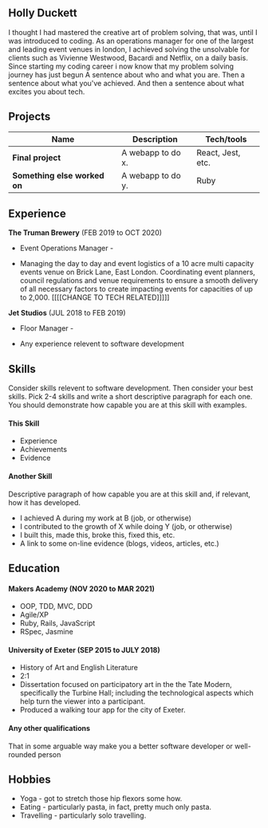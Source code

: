 ## Holly Duckett

I thought I had mastered the creative art of problem solving, that was, until I was introduced to coding. As an operations manager for one of the largest and leading event venues in london, I achieved solving the unsolvable for clients such as Vivienne Westwood, Bacardi and Netflix, on a daily basis. Since starting my coding career i now know that my problem solving journey has just begun 
A sentence about who and what you are. Then a sentence about what you've achieved. And then a sentence about what excites you about tech.

## Projects

| Name                         | Description       | Tech/tools        |
| ---------------------------- | ----------------- | ----------------- |
| **Final project**            | A webapp to do x. | React, Jest, etc. |
| **Something else worked on** | A webapp to do y. | Ruby              |

## Experience

**The Truman Brewery** (FEB 2019 to OCT 2020)  
- Event Operations Manager -

- Managing the day to day and event logistics of a 10 acre multi
capacity events venue on Brick Lane, East London. Coordinating event
planners, council regulations and venue requirements to ensure a
smooth delivery of all necessary factors to create impacting events
for capacities of up to 2,000. [[[[CHANGE TO TECH RELATED]]]]]

**Jet Studios** (JUL 2018 to FEB 2019)  
- Floor Manager -

- Any experience relevent to software development

## Skills

Consider skills relevent to software development. Then consider your best skills. Pick 2-4 skills and write a short descriptive paragraph for each one. You should demonstrate how capable you are at this skill with examples.

#### This Skill

- Experience
- Achievements
- Evidence

#### Another Skill

Descriptive paragraph of how capable you are at this skill and, if relevant, how it has developed.

- I achieved A during my work at B (job, or otherwise)
- I contributed to the growth of X while doing Y (job, or otherwise)
- I built this, made this, broke this, fixed this, etc.
- A link to some on-line evidence (blogs, videos, articles, etc.)

## Education

#### Makers Academy (NOV 2020 to MAR 2021)

- OOP, TDD, MVC, DDD
- Agile/XP
- Ruby, Rails, JavaScript
- RSpec, Jasmine

#### University of Exeter (SEP 2015 to JULY 2018)

- History of Art and English Literature
- 2:1
- Dissertation focused on participatory art in the the Tate Modern, specifically the Turbine Hall; including the technological aspects which help turn the viewer into a participant. 
- Produced a walking tour app for the city of Exeter.

#### Any other qualifications

That in some arguable way make you a better software developer or well-rounded person

## Hobbies

- Yoga - got to stretch those hip flexors some how.
- Eating - particularly pasta, in fact, pretty much only pasta.
- Travelling - particularly solo travelling. 
